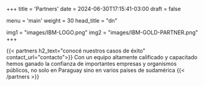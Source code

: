 +++
title = 'Partners'
date = 2024-06-30T17:15:41-03:00
draft = false

menu = 'main'
weight = 30
head_title  = "dn"

img1 = "images/IBM-LOGO.png"
img2 = "images/IBM-GOLD-PARTNER.png"
+++


{{< partners h2_text="conocé nuestros casos de éxito" contact_url="contacto">}}
Con un equipo altamente calificado y capacitado hemos ganado la confianza de importantes empresas y organismos públicos, no solo en Paraguay sino en varios países de sudamérica
{{< /partners >}}